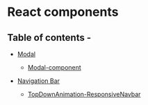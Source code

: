 # React components

## Table of contents -

-   [Modal](Modal)  
    - [Modal-component](modal-component)

-   [Navigation Bar](Navigation-Bar)  
    - [TopDownAnimation-ResponsiveNavbar](Navigation-Bar/TopDownAnimation-ResponsiveNavbar)
    
